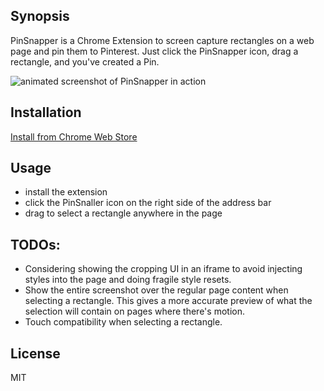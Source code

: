 ## Synopsis

PinSnapper is a Chrome Extension to screen capture rectangles on a web page and pin them to Pinterest.  Just click the PinSnapper icon, drag a rectangle, and you've created a Pin.

![animated screenshot of PinSnapper in action](https://raw.githubusercontent.com/chrisdanford/PinSnapper/master/docs/screenshot.gif)

## Installation

[Install from Chrome Web Store](https://chrome.google.com/webstore/detail/pinsnapper/edamlpocaepmeldjhppnmadaieeoddba)

## Usage

- install the extension
- click the PinSnaller icon on the right side of the address bar
- drag to select a rectangle anywhere in the page

## TODOs:
- Considering showing the cropping UI in an iframe to avoid injecting styles into the page and doing fragile style resets.
- Show the entire screenshot over the regular page content when selecting a rectangle.  This gives a more accurate preview of what the selection will contain on pages where there's motion.
- Touch compatibility when selecting a rectangle.

## License

MIT
